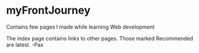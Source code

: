 # myFrontJourney
Contains few pages I made while learning Web development

The index page contains links to other pages.
Those marked Recommended are latest.
-Pax
